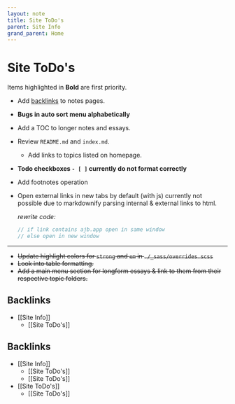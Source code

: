 ```yaml
---
layout: note
title: Site ToDo's
parent: Site Info
grand_parent: Home
---
```


# Site ToDo's

Items highlighted in **Bold** are first priority.

- Add [backlinks](https://github.com/andymatuschak/note-link-janitor) to notes pages.
- **Bugs in auto sort menu alphabetically**
- Add a TOC to longer notes and essays.
- Review `README.md` and `index.md`.
  - Add links to topics listed on homepage.
- **Todo checkboxes `- [ ]` currently do not format correctly**
- Add footnotes operation
- Open external links in new tabs by default (with js) currently not possible due to markdownify parsing internal & external links to html.

  _rewrite code:_

  ```js
  // if link contains ajb.app open in same window
  // else open in new window
  ```

---

- ~~Update highlight colors for `strong` and `em` in `./_sass/overrides.scss`~~
- ~~Look into table formatting.~~
- ~~Add a main menu section for longform essays & link to them from their respective topic folders.~~
## Backlinks
* [[Site Info]]
	* [[Site ToDo's]]

## Backlinks
* [[Site Info]]
	* [[Site ToDo's]]
	* [[Site ToDo's]]
* [[Site ToDo's]]
	* [[Site ToDo's]]


